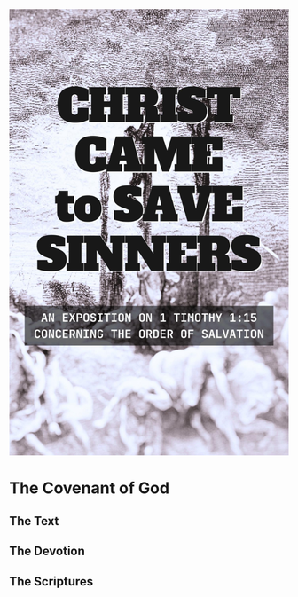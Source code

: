 <img class="intro-right" src="book-ccss-3.jpg">

# The Covenant of God

## The Text

## The Devotion

## The Scriptures
